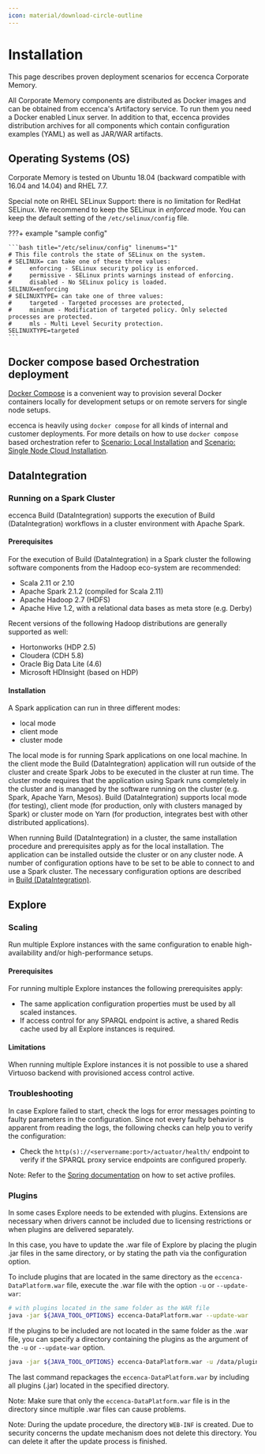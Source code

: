 ```yaml
---
icon: material/download-circle-outline
---
```

# Installation

This page describes proven deployment scenarios for eccenca Corporate Memory.

All Corporate Memory components are distributed as Docker images and can be obtained from eccenca's Artifactory service. To run them you need a Docker enabled Linux server. In addition to that, eccenca provides distribution archives for all components which contain configuration examples (YAML) as well as JAR/WAR artifacts.

## Operating Systems (OS)

Corporate Memory is tested on Ubuntu 18.04 (backward compatible with 16.04 and 14.04) and RHEL 7.7.

Special note on RHEL SELinux Support: there is no limitation for RedHat SELinux. We recommend to keep the SELinux in *enforced* mode. You can keep the default setting of the `/etc/selinux/config` file.

???+ example "sample config"

    ```bash title="/etc/selinux/config" linenums="1"
    # This file controls the state of SELinux on the system.
    # SELINUX= can take one of these three values:
    #     enforcing - SELinux security policy is enforced.
    #     permissive - SELinux prints warnings instead of enforcing.
    #     disabled - No SELinux policy is loaded.
    SELINUX=enforcing
    # SELINUXTYPE= can take one of three values:
    #     targeted - Targeted processes are protected,
    #     minimum - Modification of targeted policy. Only selected processes are protected.
    #     mls - Multi Level Security protection.
    SELINUXTYPE=targeted
    ```

## Docker compose based Orchestration deployment

[Docker Compose](https://docs.docker.com/compose/) is a convenient way to provision several Docker containers locally for development setups or on remote servers for single node setups.

eccenca is heavily using `docker compose` for all kinds of internal and customer deployments. For more details on how to use `docker compose` based orchestration refer to [Scenario: Local Installation](../installation/scenario-local-installation/index.md) and [Scenario: Single Node Cloud Installation](../installation/scenario-single-node-cloud-installation/index.md).

## DataIntegration

### Running on a Spark Cluster

eccenca Build (DataIntegration) supports the execution of Build (DataIntegration) workflows in a cluster environment with Apache Spark.

#### Prerequisites

For the execution of Build (DataIntegration) in a Spark cluster the following software components from the Hadoop eco-system are recommended:

-   Scala 2.11 or 2.10
-   Apache Spark 2.1.2 (compiled for Scala 2.11)
-   Apache Hadoop 2.7 (HDFS)
-   Apache Hive 1.2, with a relational data bases as meta store (e.g. Derby)

Recent versions of the following Hadoop distributions are generally supported as well:

-   Hortonworks (HDP 2.5)
-   Cloudera (CDH 5.8)
-   Oracle Big Data Lite (4.6)
-   Microsoft HDInsight (based on HDP)

#### Installation <!-- Different Modes of Installation-->

A Spark application can run in three different modes:

-   local mode
-   client mode
-   cluster mode

The local mode is for running Spark applications on one local machine. In the client mode the Build (DataIntegration) application will run outside of the cluster and create Spark Jobs to be executed in the cluster at run time. The cluster mode requires that the application using Spark runs completely in the cluster and is managed by the software running on the cluster (e.g. Spark, Apache Yarn, Mesos). Build (DataIntegration) supports local mode (for testing), client mode (for production, only with clusters managed by Spark) or cluster mode on Yarn (for production, integrates best with other distributed applications).

When running Build (DataIntegration) in a cluster, the same installation procedure and prerequisites apply as for the local installation. The application can be installed outside the cluster or on any cluster node. A number of configuration options have to be set to be able to connect to and use a Spark cluster. The necessary configuration options are described in [Build (DataIntegration)](./../configuration/dataintegration/index.md).

## Explore

### Scaling

Run multiple Explore instances with the same configuration to enable high-availability and/or high-performance setups.

#### Prerequisites <!-- multiple Explore instances the following prerequisites -->

For running multiple Explore instances the following prerequisites apply:

-   The same application configuration properties must be used by all scaled instances.
-   If access control for any SPARQL endpoint is active, a shared Redis cache used by all Explore instances is required.

#### Limitations

When running multiple Explore instances it is not possible to use a shared Virtuoso backend with provisioned access control active.

### Troubleshooting

In case Explore failed to start, check the logs for error messages pointing to faulty parameters in the configuration. Since not every faulty behavior is apparent from reading the logs, the following checks can help you to verify the configuration:

-   Check the `http(s)://<servername:port>/actuator/health/` endpoint to verify if the SPARQL proxy service endpoints are configured properly.

Note: Refer to the [Spring documentation](https://docs.spring.io/spring-boot/docs/2.1.8.RELEASE/reference/htmlsingle/#boot-features-profiles) on how to set active profiles.

### Plugins

In some cases Explore needs to be extended with plugins. Extensions are necessary when drivers cannot be included due to licensing restrictions or when plugins are delivered separately.

In this case, you have to update the .war file of Explore by placing the plugin .jar files in the same directory, or by stating the path via the configuration option.

To include plugins that are located in the same directory as the `eccenca-DataPlatform.war` file, execute the .war file with the option `-u` or `--update-war`:

```bash linenums="1"
# with plugins located in the same folder as the WAR file
java -jar ${JAVA_TOOL_OPTIONS} eccenca-DataPlatform.war --update-war
```

If the plugins to be included are not located in the same folder as the .war file, you can specify a directory containing the plugins as the argument of the `-u` or `--update-war` option.

```bash linenums="1"
java -jar ${JAVA_TOOL_OPTIONS} eccenca-DataPlatform.war -u /data/plugins
```

The last command repackages the `eccenca-DataPlatform.war` by including all plugins (.jar) located in the specified directory.

Note: Make sure that only the `eccenca-DataPlatform.war` file is in the directory since multiple .war files can cause problems.

Note: During the update procedure, the directory `WEB-INF` is created. Due to security concerns the update mechanism does not delete this directory. You can delete it after the update process is finished.
